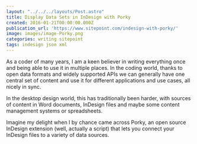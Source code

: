 ```yaml
---
layout: "../../../layouts/Post.astro"
title: Display Data Sets in InDesign with Porky
created: 2016-01-21T00:00:00.000Z
publication_url: 'https://www.sitepoint.com/indesign-with-porky/'
image: images/image-Porky.png
categories: writing sitepoint
tags: indesign json xml
---
```


As a coder of many years, I am a keen believer in writing everything once and being able to use it in multiple places. In the coding world, thanks to open data formats and widely supported APIs we can generally have one central set of content and use it for different applications and use cases, all nicely in sync.

In the desktop design world, this has traditionally been harder, with sources of content in Word documents, InDesign files and maybe some content management systems or spreadsheets.

Imagine my delight when I by chance came across Porky, an open source InDesign extension (well, actually a script) that lets you connect your InDesign files to a variety of data sources.
